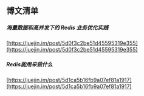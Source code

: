 ## 博文清单  


#####  海量数据和高并发下的 Redis 业务优化实践  
[https://juejin.im/post/5d0f3c2be51d45595319e355](https://juejin.im/post/5d0f3c2be51d45595319e355)  

#####  Redis能用来做什么  
[https://juejin.im/post/5d1ca5b16fb9a07ef81a1917](https://juejin.im/post/5d1ca5b16fb9a07ef81a1917)  


